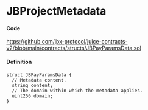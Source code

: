 # JBProjectMetadata

#### Code

https://github.com/jbx-protocol/juice-contracts-v2/blob/main/contracts/structs/JBPayParamsData.sol

#### Definition

```
struct JBPayParamsData {
  // Metadata content.
  string content;
  // The domain within which the metadata applies.
  uint256 domain;
}
```
